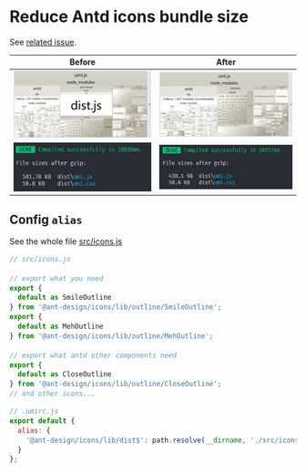 # Reduce Antd icons bundle size

See [related issue](https://github.com/ant-design/ant-design/issues/12011#issuecomment-420038579).

| Before | After |
|:----:|:----:|
|![before](./docs/before.png) | ![after](./docs/after.png)|
|![before](./docs/before-cli.png) | ![after](./docs/after-cli.png)|

## Config `alias`

See the whole file [src/icons.js](./src/icons.js)
```js
// src/icons.js

// export what you need
export {
  default as SmileOutline
} from '@ant-design/icons/lib/outline/SmileOutline';
export {
  default as MehOutline
} from '@ant-design/icons/lib/outline/MehOutline';

// export what antd other components need
export {
  default as CloseOutline
} from '@ant-design/icons/lib/outline/CloseOutline';
// and other icons...
```

```js
// .umirc.js
export default {
  alias: {
    '@ant-design/icons/lib/dist$': path.resolve(__dirname, './src/icons.js')
  }
};
```